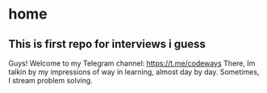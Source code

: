 # home
This is first repo for interviews i guess
---
Guys! Welcome to my Telegram channel: https://t.me/codeways
There, Im talkin by my impressions of way in learning, almost day by day.
Sometimes, I stream problem solving.
